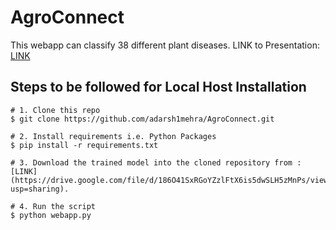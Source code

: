 # AgroConnect
This webapp can classify 38 different plant diseases.
LINK to Presentation: [LINK](https://docs.google.com/presentation/d/1LdwKsY8tE_1YkXOzP1av6LxE0-NkXn39IteYj4UPQL4/edit?usp=sharing)

## Steps to be followed for Local Host Installation

```shell
# 1. Clone this repo
$ git clone https://github.com/adarsh1mehra/AgroConnect.git

# 2. Install requirements i.e. Python Packages
$ pip install -r requirements.txt

# 3. Download the trained model into the cloned repository from : 
[LINK](https://drive.google.com/file/d/186O41SxRGoYZzlFtX6is5dwSLH5zMnPs/view?usp=sharing).

# 4. Run the script
$ python webapp.py
```

